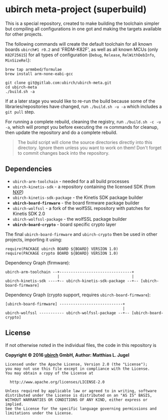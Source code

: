 # ubirch meta-project (superbuild)

This is a special repository, created to make building the toolchain simpler but compiling all configurations
in one got and making the targets available for other projects.

The following commands will create the default toolchain for all known boards `ubirch#1 r0.2` and 'FRDM-K82F', as
well as all known MCUs (only `K82F25615`) for all types of configuration (`Debug`, `Release`, `RelWithDebInfo`, `MinSizeRel`):


```
brew tap armmbed/formulae
brew install arm-none-eabi-gcc
```
```
git clone git@gitlab.com:ubirch/ubirch-meta.git
cd ubirch-meta
./build.sh -a
```

If at a later stage you would like to re-run the build because some of the libraries/repositories have changed,
run `./build.sh -u -a` which includes a `git pull` step.

For running a complete rebuild, cleaning the registry, run `./build.sh -c -u -a`, which will prompt you before
executing the `rm` commands for cleanup, then update the repository and do a complete rebuild.

> The build script will clone the source directories directly into this directory. Ignore them unless you want to work on them!
> Don't forget to commit changes back into the repository.

## Dependencies

- `ubirch-arm-toolchain` - needed for a all build processes
- `ubirch-kinetis-sdk` - a repository containing the licensed SDK (from [NXP](kex.nxp.com))
- `ubirch-kinetis-sdk-package` - the Kinetis SDK package builder
- __`ubirch-board-firmware`__ - the board firmware package builder
- `ubirch-wolfssl` - a fork of the wolfSSL repository with patches for Kinetis SDK 2.0
- `ubirch-wolfssl-package` - the wolfSSL package builder
- __`ubirch-board-crypto`__ - board specific crypto layer

The final `ubirch-board-firmware` and `ubirch-crypto` then be used in other projects,
importing it using:

```
require(PACKAGE ubirch BOARD ${BOARD} VERSION 1.0)
require(PACKAGE crypto BOARD ${BOARD} VERSION 1.0)
```

Dependency Graph (firmware):

```
ubirch-arm-toolchain --+--------------------------------+
                       |                                |
ubirch-kinetis-sdk ----+-- ubirch-kinetis-sdk-package --+-- [ubirch-board-firmware]
```

Dependency Graph (crypto support, requires `ubirch-board-firmware`):

```
[ubirch-board-firmware] ----------------------------+
                                                    |
ubirch-wolfssl ----------- ubirch-wolfssl-package --+-- [ubirch-board-crypto]
```

## License

If not otherwise noted in the individual files, the code in this repository is

__Copyright &copy; 2016 [ubirch](http://ubirch.com) GmbH, Author: Matthias L. Jugel__

```
Licensed under the Apache License, Version 2.0 (the "License");
you may not use this file except in compliance with the License.
You may obtain a copy of the License at

  http://www.apache.org/licenses/LICENSE-2.0

Unless required by applicable law or agreed to in writing, software
distributed under the License is distributed on an "AS IS" BASIS,
WITHOUT WARRANTIES OR CONDITIONS OF ANY KIND, either express or implied.
See the License for the specific language governing permissions and
limitations under the License.
```

